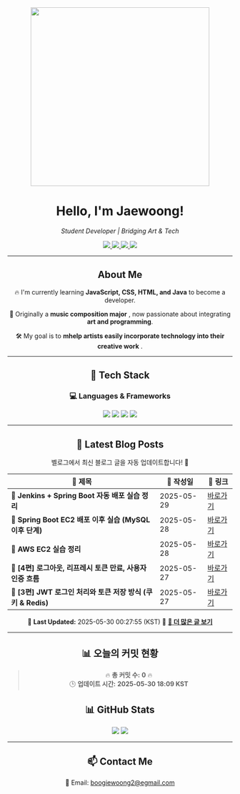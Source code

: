 
<div align="center">
  <img src="https://github.com/Jaewoong-Hwang/Jaewoong-Hwang/blob/main/Character.gif" width="400">
<h1 align="center" font-weight="bold">Hello, I'm Jaewoong! </h1>

<p align="center"><em>Student Developer | Bridging Art & Tech</em></p>

<p align="center">
  <a href="https://github.com/Jaewoong-Hwang">
    <img src="https://img.shields.io/github/followers/Jaewoong-Hwang?label=Follow&style=social" />
  </a>
  <a href="https://velog.io/@mypalebluedot29/posts">
    <img src="https://img.shields.io/badge/Velog-20C997?style=flat-square&logo=velog&logoColor=white"/>
  </a>
  <a href="https://www.youtube.com/@boogiewoong2819">
    <img src="https://img.shields.io/badge/YouTube-FF0000?style=flat-square&logo=youtube&logoColor=white"/>
  </a>
  <a href="https://www.instagram.com/boogie_woong2">
    <img src="https://img.shields.io/badge/Instagram-E4405F?style=flat-square&logo=instagram&logoColor=white"/>
  </a>
</p>

---

## About Me
 <p>🔥 I'm currently learning <strong>JavaScript, CSS, HTML, and Java</strong> to become a developer.</p>
 <p>🎨 Originally a <strong>music composition major</strong> , now passionate about integrating <strong>art and programming</strong>.</p>
 <p>🛠 My goal is to <strong>mhelp artists easily incorporate technology into their creative work</strong> .</p>

---

## 🚀 Tech Stack
### 💻 Languages & Frameworks
<p>
  <img src="https://img.shields.io/badge/JavaScript-F7DF1E?style=for-the-badge&logo=javascript&logoColor=black"/>
  <img src="https://img.shields.io/badge/CSS3-1572B6?style=for-the-badge&logo=css3&logoColor=white"/>
  <img src="https://img.shields.io/badge/HTML5-E34F26?style=for-the-badge&logo=html5&logoColor=white"/>
  <img src="https://img.shields.io/badge/Java-007396?style=for-the-badge&logo=java&logoColor=white"/>
</p>

---



## 📝 Latest Blog Posts
 벨로그에서 최신 블로그 글을 자동 업데이트합니다! 🚀

<!-- BLOG-POST-LIST:START -->
| 📝 제목 | 📅 작성일 | 🔗 링크 |
|---------|------------------|---------|
| **📌 Jenkins + Spring Boot 자동 배포 실습 정리** | 2025-05-29 | [바로가기](https://velog.io/@mypalebluedot29/Jenkins-Spring-Boot-자동-배포-실습-정리-5iec937i) |
| **📌 Spring Boot EC2 배포 이후 실습 (MySQL 이후 단계)** | 2025-05-28 | [바로가기](https://velog.io/@mypalebluedot29/Spring-Boot-EC2-배포-이후-실습-MySQL-이후-단계-sfxrx3d7) |
| **📌 AWS EC2 실습 정리** | 2025-05-28 | [바로가기](https://velog.io/@mypalebluedot29/AWS-EC2-실습-정리) |
| **📌 [4편] 로그아웃, 리프레시 토큰 만료, 사용자 인증 흐름** | 2025-05-27 | [바로가기](https://velog.io/@mypalebluedot29/4편-로그아웃-리프레시-토큰-만료-사용자-인증-흐름-92pf52va) |
| **📌 [3편] JWT 로그인 처리와 토큰 저장 방식 (쿠키 & Redis)** | 2025-05-27 | [바로가기](https://velog.io/@mypalebluedot29/3편-JWT-로그인-처리와-토큰-저장-방식-쿠키-Redis-64j3bzkg) |

📅 **Last Updated:** 2025-05-30 00:27:55 (KST)
🔗 **[📖 더 많은 글 보기](https://velog.io/@mypalebluedot29)**
<!-- BLOG-POST-LIST:END -->




---


























































































































































































































































































































































































































































































































































































































































































































































































































































































## 📊 오늘의 커밋 현황
> 🔥 **총 커밋 수:** **0** 🔥  
> 🕒 **업데이트 시간:** **2025-05-30 18:09 KST**

## 📊 GitHub Stats
<p align="center">
  <img src="https://github-readme-stats.vercel.app/api?username=Jaewoong-Hwang&show_icons=true&theme=tokyonight"/>
  <img src="https://github-readme-streak-stats.herokuapp.com/?user=Jaewoong-Hwang&theme=tokyonight"/>
</p>


---

## 📫 Contact Me
 📧 Email: boogiewoong2@egmail.com 

</div>





